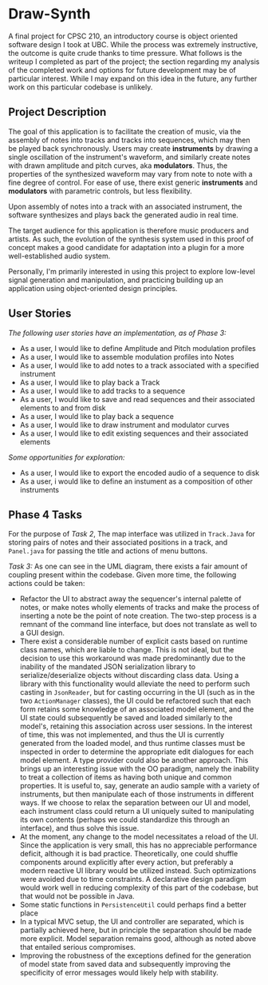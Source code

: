 # Draw-Synth

A final project for CPSC 210, an introductory course is object oriented software design I took at UBC.
While the process was extremely instructive, the outcome is quite crude thanks to time pressure.
What follows is the writeup I completed as part of the project;
the section regarding my analysis of the completed work and options for future development may be of particular interest.
While I may expand on this idea in the future, any further work on this particular codebase is unlikely.

## Project Description

The goal of this application is to facilitate the creation of music,
via the assembly of notes into tracks and tracks into sequences, which may then be played back synchronously.
Users may create **instruments** by drawing a single oscillation of the instrument's waveform,
and similarly create notes with drawn amplitude and pitch curves, aka **modulators**.
Thus, the properties of the synthesized waveform may vary from note to note with a fine degree of control.
For ease of use, there exist generic **instruments** and **modulators** with parametric controls, but less flexibility.

Upon assembly of notes into a track with an associated instrument,
the software synthesizes and plays back the generated audio in real time.

The target audience for this application is therefore music producers and artists.
As such, the evolution of the synthesis system used in this proof of concept makes a good candidate for
adaptation into a plugin for a more well-established audio system.

Personally, I'm primarily interested in using this project to explore low-level signal generation and manipulation,
and practicing building up an application using object-oriented design principles.

## User Stories

*The following user stories have an implementation, as of Phase 3:*

- As a user, I would like to define Amplitude and Pitch modulation profiles
- As a user, I would like to assemble modulation profiles into Notes 
- As a user, I would like to add notes to a track associated with a specified instrument
- As a user, I would like to play back a Track
- As a user, I would like to add tracks to a sequence
- As a user, I would like to save and read sequences and their associated elements to and from disk
- As a user, I would like to play back a sequence
- As a user, I would like to draw instrument and modulator curves
- As a user, I would like to edit existing sequences and their associated elements

*Some opportunities for exploration:*

- As a user, I would like to export the encoded audio of a sequence to disk
- As a user, i would like to define an instument as a composition of other instruments

## Phase 4 Tasks
For the purpose of *Task 2*, The map interface was utilized in `Track.Java` for storing pairs of notes and their
associated positions in a track, and `Panel.java` for passing the title and actions of menu buttons.

*Task 3:* As one can see in the UML diagram,
there exists a fair amount of coupling present within the codebase.
Given more time, the following actions could be taken:
 - Refactor the UI to abstract away the sequencer's internal palette of notes,
 or make notes wholly elements of tracks and make the process of inserting a note be the point of note creation.
 The two-step process is a remnant of the command line interface, but does not translate as well to a GUI design.
 - There exist a considerable number of explicit casts based on runtime class names, which are liable to change.
 This is not ideal, but the decision to use this workaround was made predominantly due to the inability of
 the mandated JSON serialization library to serialize/deserialize objects without discarding class data.
 Using a library with this functionality would alleviate the need to perform such casting in `JsonReader`,
 but for casting occurring in the UI (such as in the two `ActionManager` classes),
  the UI could be refactored such that each form retains some knowledge of an
 associated model element, and the UI state could subsequently be saved and loaded similarly to the model's,
 retaining this association across user sessions. In the interest of time, this was not implemented,
 and thus the UI is currently generated from the loaded model, and thus runtime classes must be inspected in order
 to determine the appropriate edit dialogues for each model element. A type provider could also be another approach.
 This brings up an interesting issue with the OO paradigm, namely the inability to treat a collection of items
 as having both unique and common properties. It is useful to, say, generate an audio sample with a variety of
 instruments, but then manipulate each of those instruments in different ways.
 If we choose to relax the separation between our UI and model, each instrument class could return a UI uniquely
 suited to manipulating its own contents (perhaps we could standardize this through an interface),
 and thus solve this issue.
 - At the moment, any change to the model necessitates a reload of the UI. Since the application is very small,
 this has no appreciable performance deficit, although it is bad practice.
 Theoretically, one could shuffle components around explicitly after every action,
 but preferably a modern reactive UI library would be utilized instead.
 Such optimizations were avoided due to time constraints.
 A declarative design paradigm would work well in reducing complexity of this part of the codebase,
 but that would not be possible in Java.
 - Some static functions in `PersistenceUtil` could perhaps find a better place
 - In a typical MVC setup, the UI and controller are separated, which is partially achieved here, but in principle
 the separation should be made more explicit. Model separation remains good,
 although as noted above that entailed serious compromises.
 - Improving the robustness of the exceptions defined for the generation of model state from saved data and
 subsequently improving the specificity of error messages would likely help with stability.